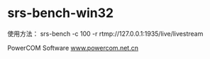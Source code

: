 # srs-bench-win32

使用方法：
srs-bench -c 100 -r rtmp://127.0.0.1:1935/live/livestream

PowerCOM Software
www.powercom.net.cn
